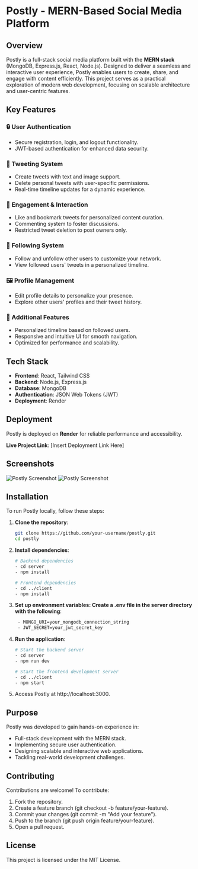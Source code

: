 # Postly - MERN-Based Social Media Platform

## Overview

Postly is a full-stack social media platform built with the **MERN stack** (MongoDB, Express.js, React, Node.js). Designed to deliver a seamless and interactive user experience, Postly enables users to create, share, and engage with content efficiently. This project serves as a practical exploration of modern web development, focusing on scalable architecture and user-centric features.

## Key Features

### 🔒 User Authentication

- Secure registration, login, and logout functionality.
- JWT-based authentication for enhanced data security.

### 📝 Tweeting System

- Create tweets with text and image support.
- Delete personal tweets with user-specific permissions.
- Real-time timeline updates for a dynamic experience.

### 💬 Engagement & Interaction

- Like and bookmark tweets for personalized content curation.
- Commenting system to foster discussions.
- Restricted tweet deletion to post owners only.

### 👥 Following System

- Follow and unfollow other users to customize your network.
- View followed users' tweets in a personalized timeline.

### 🖼️ Profile Management

- Edit profile details to personalize your presence.
- Explore other users' profiles and their tweet history.

### 🚀 Additional Features

- Personalized timeline based on followed users.
- Responsive and intuitive UI for smooth navigation.
- Optimized for performance and scalability.

## Tech Stack

- **Frontend**: React, Tailwind CSS
- **Backend**: Node.js, Express.js
- **Database**: MongoDB
- **Authentication**: JSON Web Tokens (JWT)
- **Deployment**: Render

## Deployment

Postly is deployed on **Render** for reliable performance and accessibility.

**Live Project Link**: [Insert Deployment Link Here]

## Screenshots

![Postly Screenshot](https://github.com/user-attachments/assets/f241a001-4ad5-4cb7-995e-ffb2774004fd)
![Postly Screenshot](https://github.com/user-attachments/assets/2025-07-24%20231417.png)

## Installation

To run Postly locally, follow these steps:

1. **Clone the repository**:

   ```bash
   git clone https://github.com/your-username/postly.git
   cd postly

   ```

2. **Install dependencies**:

   ```bash
   # Backend dependencies
   - cd server
   - npm install

   # Frontend dependencies
   - cd ../client
   - npm install

   ```

3. **Set up environment variables: Create a .env file in the server directory with the following**:

   ```bash
    - MONGO_URI=your_mongodb_connection_string
    - JWT_SECRET=your_jwt_secret_key

   ```

4. **Run the application**:

   ```bash
   # Start the backend server
   - cd server
   - npm run dev

   # Start the frontend development server
   - cd ../client
   - npm start

   ```

5. Access Postly at http://localhost:3000.

## Purpose 

Postly was developed to gain hands-on experience in:

- Full-stack development with the MERN stack.
- Implementing secure user authentication.
- Designing scalable and interactive web applications.
- Tackling real-world development challenges.

## Contributing

Contributions are welcome! To contribute:

1. Fork the repository.
2. Create a feature branch (git checkout -b feature/your-feature).
3. Commit your changes (git commit -m "Add your feature").
4. Push to the branch (git push origin feature/your-feature).
5. Open a pull request.

## License

This project is licensed under the MIT License.